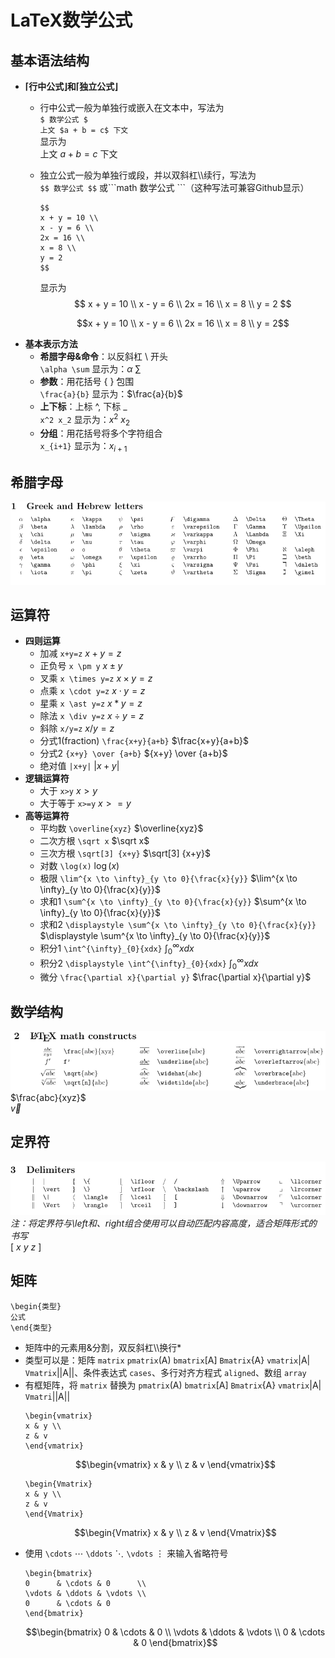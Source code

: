 # LaTeX数学公式
## **基本语法结构**
* **$\lceil$行中公式$\rfloor$和$\lceil$独立公式$\rfloor$**<br>
  - 行中公式一般为单独行或嵌入在文本中，写法为<br>
    `$ 数学公式 $`  
    `上文 $a + b = c$ 下文`<br>
    显示为  
    上文 $a + b = c$ 下文
  - 独立公式一般为单独行或段，并以双斜杠\\\续行，写法为<br>
    `$$ 数学公式 $$`
    或\```math  数学公式 ```（这种写法可兼容Github显示）
    ```
    $$
    x + y = 10 \\
    x - y = 6 \\
    2x = 16 \\
    x = 8 \\
    y = 2
    $$
    ```
    显示为
    $$
    x + y = 10 \\
    x - y = 6 \\
    2x = 16 \\
    x = 8 \\
    y = 2
    $$

    ```math
    x + y = 10 \\
    x - y = 6 \\
    2x = 16 \\
    x = 8 \\
    y = 2
    ```
* **基本表示方法**
  - **希腊字母&命令**：以反斜杠 \ 开头<br>
    ` \alpha \sum `  显示为：$\alpha$ $\sum$
  - **参数**：用花括号 { } 包围<br>
    `\frac{a}{b}`  显示为：$\frac{a}{b}$
  - **上下标**：上标 ^, 下标 _<br>
    `x^2 x_2`  显示为：$x^2$  $x_2$
  - **分组**：用花括号将多个字符组合<br>
    `x_{i+1}`  显示为：$x_{i+1}$
## **希腊字母**
![希腊字母](pic/markdown/greek_letters.png)

## **运算符**
* **四则运算**
  - 加减 `x+y=z`  $x+y=z$
  - 正负号 `x \pm y`  $x \pm y$
  - 叉乘 `x \times y=z`  $x \times y=z$
  - 点乘 `x \cdot y=z`  $x \cdot y=z$
  - 星乘 `x \ast y=z`  $x \ast y=z$
  - 除法 `x \div y=z`  $x \div y=z$
  - 斜除 `x/y=z`  $x/y=z$
  - 分式1(fraction) `\frac{x+y}{a+b}`  $\frac{x+y}{a+b}$
  - 分式2 `{x+y} \over {a+b}`  ${x+y} \over {a+b}$
  - 绝对值 `|x+y|`  $|x+y|$
* **逻辑运算符**
  - 大于  `x>y` $x>y$
  - 大于等于  `x>=y` $x>=y$
* **高等运算符**
  - 平均数  `\overline{xyz}` $\overline{xyz}$
  - 二次方根  `\sqrt x` $\sqrt x$
  - 三次方根  `\sqrt[3] {x+y}` $\sqrt[3] {x+y}$
  - 对数 `\log(x)` $\log(x)$
  - 极限 `\lim^{x \to \infty}_{y \to 0}{\frac{x}{y}}` $\lim^{x \to \infty}_{y \to 0}{\frac{x}{y}}$
  - 求和1 `\sum^{x \to \infty}_{y \to 0}{\frac{x}{y}}` $\sum^{x \to \infty}_{y \to 0}{\frac{x}{y}}$
  - 求和2 `\displaystyle \sum^{x \to \infty}_{y \to 0}{\frac{x}{y}}` $\displaystyle \sum^{x \to \infty}_{y \to 0}{\frac{x}{y}}$
  - 积分1 `\int^{\infty}_{0}{xdx}` $\int^{\infty}_{0}{xdx}$
  - 积分2 `\displaystyle \int^{\infty}_{0}{xdx}` $\displaystyle \int^{\infty}_{0}{xdx}$
  - 微分 `\frac{\partial x}{\partial y}` $\frac{\partial x}{\partial y}$

## **数学结构**
![数学结构](pic/markdown/math_constructs.png)
$\frac{abc}{xyz}$  
$\overrightarrow{v}$
## **定界符**
![定界符](pic/markdown/delimiters.png)
*注：将定界符与\left和、right组合使用可以自动匹配内容高度，适合矩阵形式的书写*<br>
$[$ $x$ $y$ $z$ $]$
## **矩阵**  
  ```
  \begin{类型}
  公式
  \end{类型}
  ```
* 矩阵中的元素用&分割，双反斜杠\\\换行*<br>
* 类型可以是：矩阵 `matrix` `pmatrix`(A) `bmatrix`[A] `Bmatrix`{A} `vmatrix`|A| `Vmatrix`||A||、条件表达式 `cases`、多行对齐方程式 `aligned`、数组 `array`
* 有框矩阵，将 `matrix` 替换为 `pmatrix`(A) `bmatrix`[A] `Bmatrix`{A} `vmatrix`|A| `Vmatri`||A||
  ```
  \begin{vmatrix}
  x & y \\
  z & v
  \end{vmatrix}
  ```
  ``` math
  \begin{vmatrix}
  x & y \\
  z & v
  \end{vmatrix}
  ```
    ```
  \begin{Vmatrix}
  x & y \\
  z & v
  \end{Vmatrix}
  ```
  ``` math
  \begin{Vmatrix}
  x & y \\
  z & v
  \end{Vmatrix}
  ```
* 使用 `\cdots` ⋯ `\ddots` ⋱ `\vdots` ⋮ 来输入省略符号
  ```
  \begin{bmatrix}
  0      & \cdots & 0      \\
  \vdots & \ddots & \vdots \\
  0      & \cdots & 0
  \end{bmatrix}
  ```
  ```math
  \begin{bmatrix}
  0      & \cdots & 0      \\
  \vdots & \ddots & \vdots \\
  0      & \cdots & 0
  \end{bmatrix}
  ```



